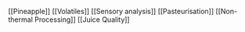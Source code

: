 [[Pineapple]]
[[Volatiles]]
[[Sensory analysis]]
[[Pasteurisation]]
[[Non-thermal Processing]]
[[Juice Quality]]
